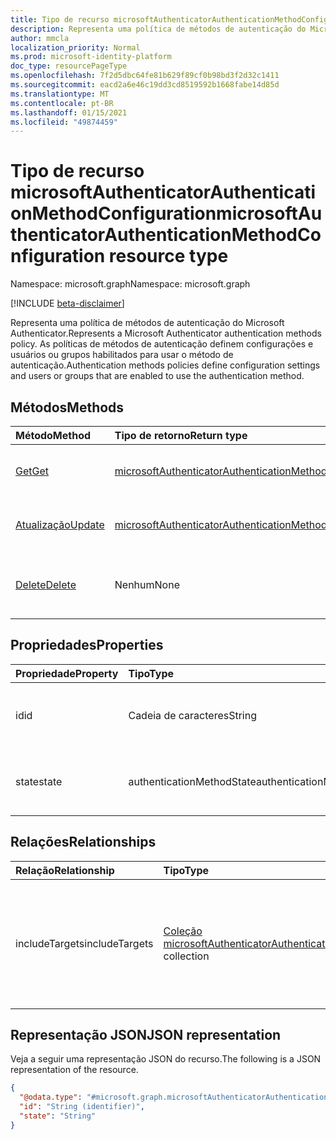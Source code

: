 ```yaml
---
title: Tipo de recurso microsoftAuthenticatorAuthenticationMethodConfiguration
description: Representa uma política de métodos de autenticação do Microsoft Authenticator.
author: mmcla
localization_priority: Normal
ms.prod: microsoft-identity-platform
doc_type: resourcePageType
ms.openlocfilehash: 7f2d5dbc64fe81b629f89cf0b98bd3f2d32c1411
ms.sourcegitcommit: eacd2a6e46c19dd3cd8519592b1668fabe14d85d
ms.translationtype: MT
ms.contentlocale: pt-BR
ms.lasthandoff: 01/15/2021
ms.locfileid: "49874459"
---
```

# <a name="microsoftauthenticatorauthenticationmethodconfiguration-resource-type"></a><span data-ttu-id="2750f-103">Tipo de recurso microsoftAuthenticatorAuthenticationMethodConfiguration</span><span class="sxs-lookup"><span data-stu-id="2750f-103">microsoftAuthenticatorAuthenticationMethodConfiguration resource type</span></span>
<span data-ttu-id="2750f-104">Namespace: microsoft.graph</span><span class="sxs-lookup"><span data-stu-id="2750f-104">Namespace: microsoft.graph</span></span>

[!INCLUDE [beta-disclaimer](../../includes/beta-disclaimer.md)]

<span data-ttu-id="2750f-105">Representa uma política de métodos de autenticação do Microsoft Authenticator.</span><span class="sxs-lookup"><span data-stu-id="2750f-105">Represents a Microsoft Authenticator authentication methods policy.</span></span> <span data-ttu-id="2750f-106">As políticas de métodos de autenticação definem configurações e usuários ou grupos habilitados para usar o método de autenticação.</span><span class="sxs-lookup"><span data-stu-id="2750f-106">Authentication methods policies define configuration settings and users or groups that are enabled to use the authentication method.</span></span>

## <a name="methods"></a><span data-ttu-id="2750f-107">Métodos</span><span class="sxs-lookup"><span data-stu-id="2750f-107">Methods</span></span>
|<span data-ttu-id="2750f-108">Método</span><span class="sxs-lookup"><span data-stu-id="2750f-108">Method</span></span>|<span data-ttu-id="2750f-109">Tipo de retorno</span><span class="sxs-lookup"><span data-stu-id="2750f-109">Return type</span></span>|<span data-ttu-id="2750f-110">Descrição</span><span class="sxs-lookup"><span data-stu-id="2750f-110">Description</span></span>|
|:---|:---|:---|
|[<span data-ttu-id="2750f-111">Get</span><span class="sxs-lookup"><span data-stu-id="2750f-111">Get</span></span>](../api/microsoftauthenticatorauthenticationmethodconfiguration-get.md)|[<span data-ttu-id="2750f-112">microsoftAuthenticatorAuthenticationMethodConfiguration</span><span class="sxs-lookup"><span data-stu-id="2750f-112">microsoftAuthenticatorAuthenticationMethodConfiguration</span></span>](../resources/microsoftauthenticatorauthenticationmethodconfiguration.md)|<span data-ttu-id="2750f-113">Leia as propriedades e os relacionamentos de um objeto microsoftAuthenticatorAuthenticationMethodConfiguration.</span><span class="sxs-lookup"><span data-stu-id="2750f-113">Read the properties and relationships of a microsoftAuthenticatorAuthenticationMethodConfiguration object.</span></span>|
|[<span data-ttu-id="2750f-114">Atualização</span><span class="sxs-lookup"><span data-stu-id="2750f-114">Update</span></span>](../api/microsoftauthenticatorauthenticationmethodconfiguration-update.md)|[<span data-ttu-id="2750f-115">microsoftAuthenticatorAuthenticationMethodConfiguration</span><span class="sxs-lookup"><span data-stu-id="2750f-115">microsoftAuthenticatorAuthenticationMethodConfiguration</span></span>](../resources/microsoftauthenticatorauthenticationmethodconfiguration.md)|<span data-ttu-id="2750f-116">Atualizar as propriedades de um objeto microsoftAuthenticatorAuthenticationMethodConfiguration.</span><span class="sxs-lookup"><span data-stu-id="2750f-116">Update the properties of a microsoftAuthenticatorAuthenticationMethodConfiguration object.</span></span>|
|[<span data-ttu-id="2750f-117">Delete</span><span class="sxs-lookup"><span data-stu-id="2750f-117">Delete</span></span>](../api/microsoftauthenticatorauthenticationmethodconfiguration-delete.md)|<span data-ttu-id="2750f-118">Nenhum</span><span class="sxs-lookup"><span data-stu-id="2750f-118">None</span></span>|<span data-ttu-id="2750f-119">Reverte o objeto microsoftAuthenticatorAuthenticationMethodConfiguration para sua configuração padrão.</span><span class="sxs-lookup"><span data-stu-id="2750f-119">Reverts the microsoftAuthenticatorAuthenticationMethodConfiguration object to its default configuration.</span></span>|

## <a name="properties"></a><span data-ttu-id="2750f-120">Propriedades</span><span class="sxs-lookup"><span data-stu-id="2750f-120">Properties</span></span>
|<span data-ttu-id="2750f-121">Propriedade</span><span class="sxs-lookup"><span data-stu-id="2750f-121">Property</span></span>|<span data-ttu-id="2750f-122">Tipo</span><span class="sxs-lookup"><span data-stu-id="2750f-122">Type</span></span>|<span data-ttu-id="2750f-123">Descrição</span><span class="sxs-lookup"><span data-stu-id="2750f-123">Description</span></span>|
|:---|:---|:---|
|<span data-ttu-id="2750f-124">id</span><span class="sxs-lookup"><span data-stu-id="2750f-124">id</span></span>|<span data-ttu-id="2750f-125">Cadeia de caracteres</span><span class="sxs-lookup"><span data-stu-id="2750f-125">String</span></span>|<span data-ttu-id="2750f-126">O identificador de política do método de autenticação.</span><span class="sxs-lookup"><span data-stu-id="2750f-126">The authentication method policy identifier.</span></span>|
|<span data-ttu-id="2750f-127">state</span><span class="sxs-lookup"><span data-stu-id="2750f-127">state</span></span>|<span data-ttu-id="2750f-128">authenticationMethodState</span><span class="sxs-lookup"><span data-stu-id="2750f-128">authenticationMethodState</span></span>|<span data-ttu-id="2750f-129">Os valores possíveis são: `enabled`, `disabled`.</span><span class="sxs-lookup"><span data-stu-id="2750f-129">Possible values are: `enabled`, `disabled`.</span></span>|

## <a name="relationships"></a><span data-ttu-id="2750f-130">Relações</span><span class="sxs-lookup"><span data-stu-id="2750f-130">Relationships</span></span>
|<span data-ttu-id="2750f-131">Relação</span><span class="sxs-lookup"><span data-stu-id="2750f-131">Relationship</span></span>|<span data-ttu-id="2750f-132">Tipo</span><span class="sxs-lookup"><span data-stu-id="2750f-132">Type</span></span>|<span data-ttu-id="2750f-133">Descrição</span><span class="sxs-lookup"><span data-stu-id="2750f-133">Description</span></span>|
|:---|:---|:---|
|<span data-ttu-id="2750f-134">includeTargets</span><span class="sxs-lookup"><span data-stu-id="2750f-134">includeTargets</span></span>|<span data-ttu-id="2750f-135">[Coleção microsoftAuthenticatorAuthenticationMethodTarget](../resources/microsoftauthenticatorauthenticationmethodtarget.md)</span><span class="sxs-lookup"><span data-stu-id="2750f-135">[microsoftAuthenticatorAuthenticationMethodTarget](../resources/microsoftauthenticatorauthenticationmethodtarget.md) collection</span></span>|<span data-ttu-id="2750f-136">Uma coleção de usuários ou grupos que estão habilitados para usar o método de autenticação.</span><span class="sxs-lookup"><span data-stu-id="2750f-136">A collection of users or groups who are enabled to use the authentication method.</span></span>|

## <a name="json-representation"></a><span data-ttu-id="2750f-137">Representação JSON</span><span class="sxs-lookup"><span data-stu-id="2750f-137">JSON representation</span></span>
<span data-ttu-id="2750f-138">Veja a seguir uma representação JSON do recurso.</span><span class="sxs-lookup"><span data-stu-id="2750f-138">The following is a JSON representation of the resource.</span></span>
<!-- {
  "blockType": "resource",
  "keyProperty": "id",
  "@odata.type": "microsoft.graph.microsoftAuthenticatorAuthenticationMethodConfiguration",
  "baseType": "microsoft.graph.authenticationMethodConfiguration",
  "openType": false
}
-->
``` json
{
  "@odata.type": "#microsoft.graph.microsoftAuthenticatorAuthenticationMethodConfiguration",
  "id": "String (identifier)",
  "state": "String"
}
```

